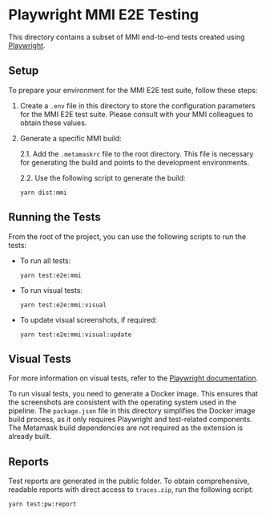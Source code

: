 # Playwright MMI E2E Testing

This directory contains a subset of MMI end-to-end tests created using [Playwright](https://playwright.dev/).

## Setup

To prepare your environment for the MMI E2E test suite, follow these steps:

1. Create a `.env` file in this directory to store the configuration parameters for the MMI E2E test suite. Please consult with your MMI colleagues to obtain these values.

2. Generate a specific MMI build:

    2.1. Add the `.metamaskrc` file to the root directory. This file is necessary for generating the build and points to the development environments.

    2.2. Use the following script to generate the build:
    ```
    yarn dist:mmi
    ```

## Running the Tests

From the root of the project, you can use the following scripts to run the tests:

- To run all tests:
  ```
  yarn test:e2e:mmi
  ```
- To run visual tests:
  ```
  yarn test:e2e:mmi:visual
  ```
- To update visual screenshots, if required:
  ```
  yarn test:e2e:mmi:visual:update
  ```

## Visual Tests

For more information on visual tests, refer to the [Playwright documentation](https://playwright.dev/docs/test-snapshots).

To run visual tests, you need to generate a Docker image. This ensures that the screenshots are consistent with the operating system used in the pipeline. The `package.json` file in this directory simplifies the Docker image build process, as it only requires Playwright and test-related components. The Metamask build dependencies are not required as the extension is already built.

## Reports

Test reports are generated in the public folder. To obtain comprehensive, readable reports with direct access to `traces.zip`, run the following script:
```
yarn test:pw:report
```